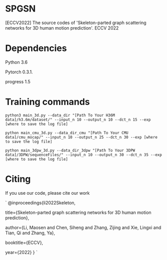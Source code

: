 # SPGSN
[ECCV2022] The source codes of 'Skeleton-parted graph scattering networks for 3D human motion prediction'. ECCV 2022

# Dependencies
Python 3.6

Pytorch 0.3.1.

progress 1.5

# Training commands
`python3 main_3d.py --data_dir "[Path To Your H36M data]/h3.6m/dataset/" --input_n 10 --output_n 10 --dct_n 15 --exp [where to save the log file]`

`python main_cmu_3d.py --data_dir_cmu "[Path To Your CMU data]/cmu_mocap/" --input_n 10 --output_n 25 --dct_n 30 --exp [where to save the log file]`

`python main_3dpw_3d.py --data_dir_3dpw "[Path To Your 3DPW data]/3DPW/sequenceFiles/" --input_n 10 --output_n 30 --dct_n 35 --exp [where to save the log file]`

# Citing
If you use our code, please cite our work

`
@inproceedings{li2022Skeleton,

  title={Skeleton-parted graph scattering networks for 3D human motion prediction},
  
  author={Li, Maosen and Chen, Siheng and Zhang, Zijing and Xie, Lingxi and Tian, Qi and Zhang, Ya},
  
  booktitle={ECCV},
  
  year={2022}
}
`
